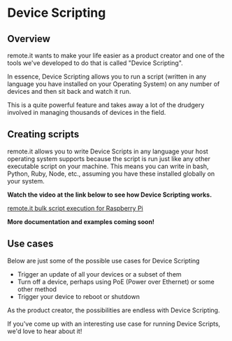 # Device Scripting

## Overview

remote.it wants to make your life easier as a product creator and one of the tools we've developed to do that is called "Device Scripting".

In essence, Device Scripting allows you to run a script \(written in any language you have installed on your Operating System\) on any number of devices and then sit back and watch it run.

This is a quite powerful feature and takes away a lot of the drudgery involved in managing thousands of devices in the field.

## Creating scripts

remote.it allows you to write Device Scripts in any language your host operating system supports because the script is run just like any other executable script on your machine. This means you can write in bash, Python, Ruby, Node, etc., assuming you have these installed globally on your system.

**Watch the video at the link below to see how Device Scripting works.**

[remote.it bulk script execution for Raspberry Pi ](https://www.youtube.com/channel/UCu4j4ylKosBUnTIkxkYzCaQ)

**More documentation and examples coming soon!**

## Use cases

Below are just some of the possible use cases for Device Scripting

* Trigger an update of all your devices or a subset of them
* Turn off a device, perhaps using PoE \(Power over Ethernet\) or some other method
* Trigger your device to reboot or shutdown

As the product creator, the possibilities are endless with Device Scripting. 

If you've come up with an interesting use case for running Device Scripts, we'd love to hear about it!

